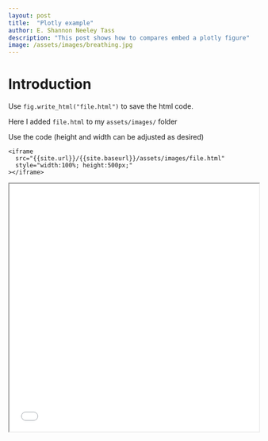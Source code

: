 ```yaml
---
layout: post
title:  "Plotly example"
author: E. Shannon Neeley Tass
description: "This post shows how to compares embed a plotly figure"
image: /assets/images/breathing.jpg
---
```


# Introduction


Use `fig.write_html("file.html")` to save the html code.

Here I added `file.html` to my `assets/images/` folder

Use the code (height and width can be adjusted as desired)
```
<iframe
  src="{{site.url}}/{{site.baseurl}}/assets/images/file.html"
  style="width:100%; height:500px;"
></iframe>
```

<iframe
  src="{{site.url}}/{{site.baseurl}}/assets/images/file.html"
  style="width:100%; height:500px;"
></iframe>




